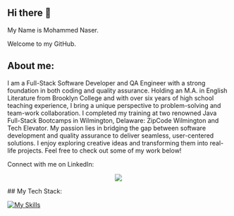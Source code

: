 ## Hi there 👋 
My Name is Mohammed Naser. 

Welcome to my GitHub. 


## About me: 
I am a Full-Stack Software Developer and QA Engineer with a strong foundation in both coding and quality assurance. Holding an M.A. in English Literature from Brooklyn College and with over six years of high school teaching experience, I bring a unique perspective to problem-solving and team-work collaboration. I completed my training at two renowned Java Full-Stack Bootcamps in Wilmington, Delaware: ZipCode Wilmington and Tech Elevator. My passion lies in bridging the gap between software development and quality assurance to deliver seamless, user-centered solutions. I enjoy exploring creative ideas and transforming them into real-life projects. Feel free to check out some of my work below!

Connect with me on LinkedIn: 

<p align="center">
  <a href="https://www.linkedin.com/in/mohammed-naser123/">
    <img src="https://skillicons.dev/icons?i=linkedin" />
  </a>
</p>
## My Tech Stack: 

[![My Skills](https://skillicons.dev/icons?i=js,react,ts,html,css,cypress,aws,docker,java,spring,mysql,postgres,postman,ai)](https://skillicons.dev)


